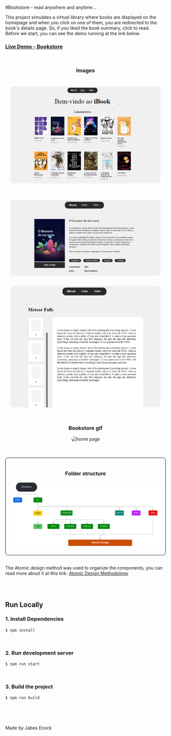 #Bookstore - read anywhere and anytime...

<p>This project simulates a virtual library where books are displayed on the homepage and when you click on one of them, you are redirected to the book's details page. So, if you liked the book summary, click to read.<br/>
Before we start, you can see the demo running at the link below.</p>
<h3>
<a href="https://bookstore-react-eight.vercel.app/">Live Demo - Bookstore</a>
</h3>


<div style="
max-width: 800px;
display: grid;
place-items: center;
padding: 1rem;
">
<h3>Images<h3>
        <img  style="
    border-radius: 10px;
    " src="readme_images/home.png" alt="home page" max-width="100%">
</div>

<div style="
max-width: 800px;
display: grid;
place-items: center;
padding: 1rem;
">
        <img  style="
    border-radius: 10px;
    " src="readme_images/book_info.png" alt="home page" max-width="100%">
</div>


<div style="
max-width: 800px;
display: grid;
place-items: center;
padding: 1rem;
">
        <img  style="
    border-radius: 10px;
    " src="readme_images/book.png" alt="home page" max-width="100%">
</div>
<div style="
max-width: 800px;
display: grid;
place-items: center;
padding: 1rem;
">
<h3>Bookstore gif</h3>
        <img  style="
    border-radius: 10px;
    " src="readme_images/bookstore.gif" alt="home page" max-width="100%">
</div><br/><br/>




<div style="
border: 1px solid black;
max-width: 800px;
border-radius: 8px;
display: grid;
place-items: center;
padding: 1rem;
">
<h3>Folder structure</h3>
        <img  style="
    border-radius: 10px;
    " src="readme_images/folder_structure.svg" alt="folder structure" max-width="100%">
</div><br/>
<p>The Atomic design method was used to organize the components, you can read more about it at this link: 
<a href="https://atomicdesign.bradfrost.com/chapter-2/">Atomic Design Methodology</a></p>
<br><br>

<h2>Run Locally</h2>
<h3>1. Install Dependencies</h3>

    $ npm install


<br/>
<h3>2. Run development server</h3>

    $ npm run start


<br/>
<h3>3. Build the project</h3>

    $ npm run build


<br/><br/><br/>
<p>Made by Jabes Enock</p>
